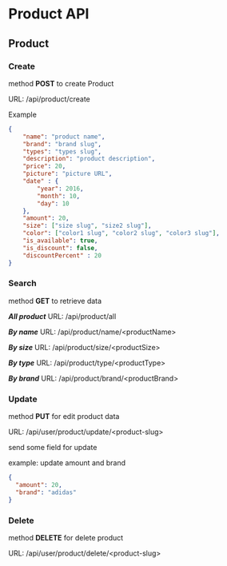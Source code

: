 # Product API

## Product

### Create
method **POST** to create Product

URL: /api/product/create

Example

```json
{
	"name": "product name",
	"brand": "brand slug",
	"types": "types slug",
	"description": "product description",
	"price": 20,
	"picture": "picture URL",
	"date" : {
		"year": 2016,
		"month": 10,
		"day": 10
	},
	"amount": 20,
	"size": ["size slug", "size2 slug"],
	"color": ["color1 slug", "color2 slug", "color3 slug"],
	"is_available": true,
	"is_discount": false,
	"discountPercent" : 20
}
```


### Search
method **GET** to retrieve data

***All product*** URL: /api/product/all

***By name*** URL: /api/product/name/&lt;productName>

***By size*** URL: /api/product/size/&lt;productSize>

***By type*** URL: /api/product/type/&lt;productType>

***By brand*** URL: /api/product/brand/&lt;productBrand>


### Update
method **PUT** for edit product data

URL: /api/user/product/update/&lt;product-slug>

send some field for update

example: update amount and brand

```json
{
  "amount": 20,
  "brand": "adidas"
}
```


### Delete
method **DELETE** for delete product

URL: /api/user/product/delete/&lt;product-slug>
